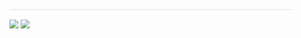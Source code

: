 <div style="text-align: left;"> 
    <h2 style="border-bottom: 1px solid #d8dee4; color: #282d33;"> </h2> <div style="text-align: left;"> <img src="https://github-readme-stats.vercel.app/api?username=jisu217&bg_color=180,00000000,00000000&title_color=000000&text_color=000000"
         /> <img src="https://github-readme-stats.vercel.app/api/top-langs/?username=jisu217&layout=compact&bg_color=180,00000000,00000000&title_color=000000&text_color=000000"
           /> </div> 
    </div>
    
